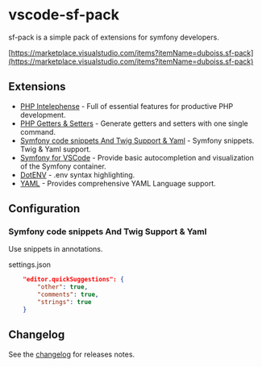 # vscode-sf-pack
sf-pack is a simple pack of extensions for symfony developers.

[https://marketplace.visualstudio.com/items?itemName=duboiss.sf-pack](https://marketplace.visualstudio.com/items?itemName=duboiss.sf-pack)

## Extensions
- [PHP Intelephense](https://marketplace.visualstudio.com/items?itemName=bmewburn.vscode-intelephense-client) - Full of essential features for productive PHP development.
- [PHP Getters & Setters](https://marketplace.visualstudio.com/items?itemName=phproberto.vscode-php-getters-setters) - Generate getters and setters with one single command.
- [Symfony code snippets And Twig Support & Yaml](https://marketplace.visualstudio.com/items?itemName=nadim-vscode.symfony-code-snippets) - Symfony snippets. Twig & Yaml support.
- [Symfony for VSCode](https://marketplace.visualstudio.com/items?itemName=TheNouillet.symfony-vscode) - Provide basic autocompletion and visualization of the Symfony container.
- [DotENV](https://marketplace.visualstudio.com/items?itemName=mikestead.dotenv) - .env syntax highlighting.
- [YAML](https://marketplace.visualstudio.com/items?itemName=redhat.vscode-yaml) - Provides comprehensive YAML Language support.

## Configuration
### Symfony code snippets And Twig Support & Yaml
Use snippets in annotations.

settings.json
```json
    "editor.quickSuggestions": {
        "other": true,
        "comments": true,
        "strings": true
    }
```

## Changelog
See the [changelog](https://github.com/DuboisS/vscode-sf-pack/blob/master/CHANGELOG.md) for releases notes.
